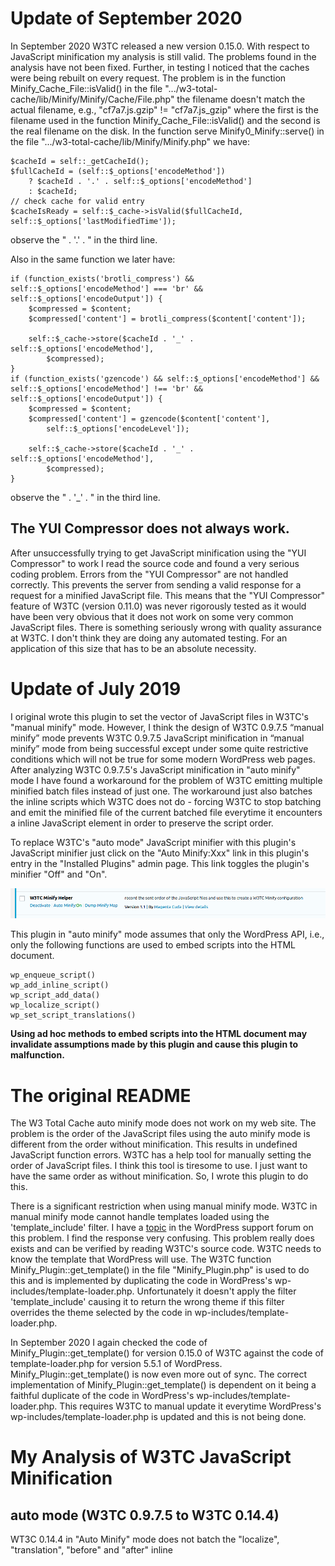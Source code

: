 # Update of September 2020

In September 2020 W3TC released a new version 0.15.0. With respect to JavaScript
minification my analysis is still valid. The problems found in the analysis have not
been fixed. Further, in testing I noticed that the caches were being rebuilt on every request.
The problem is in the function Minify_Cache_File::isValid() in the file
".../w3-total-cache/lib/Minify/Minify/Cache/File.php" the filename doesn't match the
actual filename, e.g., "cf7a7.js.gzip" != "cf7a7.js_gzip" where the first is the filename used
in the function Minify_Cache_File::isValid() and the second is the real filename on the disk.
In the function serve Minify0_Minify::serve() in the file ".../w3-total-cache/lib/Minify/Minify.php" we have:

    $cacheId = self::_getCacheId();
    $fullCacheId = (self::$_options['encodeMethod'])
        ? $cacheId . '.' . self::$_options['encodeMethod']
        : $cacheId;
    // check cache for valid entry
    $cacheIsReady = self::$_cache->isValid($fullCacheId, self::$_options['lastModifiedTime']);

observe the " . '.' . " in the third line.

Also in the same function we later have:

    if (function_exists('brotli_compress') && self::$_options['encodeMethod'] === 'br' && self::$_options['encodeOutput']) {
        $compressed = $content;
        $compressed['content'] = brotli_compress($content['content']);

        self::$_cache->store($cacheId . '_' . self::$_options['encodeMethod'],
            $compressed);
    }
    if (function_exists('gzencode') && self::$_options['encodeMethod'] && self::$_options['encodeMethod'] !== 'br' && self::$_options['encodeOutput']) {
        $compressed = $content;
        $compressed['content'] = gzencode($content['content'],
            self::$_options['encodeLevel']);

        self::$_cache->store($cacheId . '_' . self::$_options['encodeMethod'],
            $compressed);
    }

observe the " . '_' . " in the third line.


## The YUI Compressor does not always work.

After unsuccessfully trying to get JavaScript minification using the "YUI Compressor" to work
I read the source code and found a very serious coding problem.  Errors from the "YUI Compressor"
are not handled correctly. This prevents the server from sending a valid response for a request
for a minified JavaScript file. This means that the "YUI Compressor" feature of W3TC (version
0.11.0) was never rigorously tested as it would have been very obvious that it does not work
on some very common JavaScript files. There is something seriously wrong with quality assurance
at W3TC. I don't think they are doing any automated testing. For an application of this size that
has to be an absolute necessity.

# Update of July 2019

I original wrote this plugin to set the vector of JavaScript files in W3TC's
"manual minify" mode. However, I think the design of W3TC 0.9.7.5 “manual minify”
mode prevents W3TC 0.9.7.5 JavaScript minification in “manual minify” mode from
being successful except under some quite restrictive conditions which will not be
true for some modern WordPress web pages. After analyzing W3TC 0.9.7.5's JavaScript
minification in "auto minify" mode I have found a workaround for the problem of
W3TC emitting multiple minified batch files instead of just one. The workaround just
also batches the inline scripts which W3TC does not do - forcing W3TC to stop
batching and emit the minified file of the current batched file everytime it 
encounters a inline JavaScript element in order to preserve the script order.

To replace W3TC's "auto mode" JavaScript minifier with this plugin's JavaScript minifier
just click on the "Auto Minify:Xxx" link in this plugin's entry in the "Installed Plugins"
admin page. This link toggles the plugin's minifier "Off" and "On".

![Screenshot](https://raw.githubusercontent.com/magenta-cuda/alt-w3tc-minify/master/assets/plugin_entry_screenshot.png)

This plugin in "auto minify" mode assumes that only the WordPress API, i.e., only the following functions are used to embed scripts into the HTML document.

    wp_enqueue_script()
    wp_add_inline_script()
    wp_script_add_data()
    wp_localize_script()
    wp_set_script_translations()

**Using ad hoc methods to embed scripts into the HTML document may invalidate assumptions made by this plugin and cause this plugin to malfunction.**

# The original README

The W3 Total Cache auto minify mode does not work on my web site. The problem
is the order of the JavaScript files using the auto minify mode is different
from the order without minification. This results in undefined JavaScript
function errors. W3TC has a help tool for manually setting the order of
JavaScript files. I think this tool is tiresome to use. I just want to have
the same order as without minification. So, I wrote this plugin to do this.

There is a significant restriction when using manual minify mode. W3TC in
manual minify mode cannot handle templates loaded using the 'template_include'
filter. I have a [topic](https://wordpress.org/support/topic/problem-in-manual-minify-mode-when-a-plugin-uses-the-filter-template_include/) in the WordPress support forum on this problem.
I find the response very confusing. This problem really does exists and can be
verified by reading W3TC's source code. W3TC needs to know the template that
WordPress will use. The W3TC function Minify_Plugin::get_template() in the file
"Minify_Plugin.php" is used to do this and is implemented by duplicating
the code in WordPress's wp-includes/template-loader.php. Unfortunately it doesn't
apply the filter 'template_include' causing it to return the wrong theme if this
filter overrides the theme selected by the code in wp-includes/template-loader.php.

In September 2020 I again checked the code of Minify_Plugin::get_template() for version 0.15.0
of W3TC against the code of template-loader.php for version 5.5.1 of WordPress.
Minify_Plugin::get_template() is now even more out of sync. The correct implementation of
Minify_Plugin::get_template() is dependent on it being a faithful duplicate of the
code in WordPress's wp-includes/template-loader.php. This requires W3TC to manual
update it everytime WordPress's wp-includes/template-loader.php is updated and this
is not being done.

# My Analysis of W3TC JavaScript Minification

## auto mode (W3TC 0.9.7.5 to W3TC 0.14.4)

WT3C 0.14.4 in "Auto Minify" mode does not batch the "localize",
"translation", "before" and "after" inline <script> elements. Rather it stops
batching when it encounters a "localize", "translation", "before" or "after"
inline <script> element" and flushes the current batch file, emits the inline
script element and starts a new batch file. This results in multiple batch
files instead of one.

Also WT3C 0.14.4 in "Auto Minify" mode ignores "conditional" scripts, i.e.,
scripts embedded in HTML comments, e.g., `"<!--[if lt IE 9]>\n<script>...</script><![endif]-->\n"`.
These are emitted in their original location but the minified combined scripts may be relocated to
the location of the first `<script>` element. This may change the relative order of executions of these scripts.

    <script>/* some "localize", "translation" or "before" script */</script>
    <script src="http://localhost/wp-content/cache/minify/0ae95.js"></script>
    <script>/* some "localize", "translation" or "before" script */</script>
    <script src="http://localhost/wp-content/cache/minify/dc06c.js"></script>
    <script>/* some "localize", "translation" or "before" script */</script>
    <script src="http://localhost/wp-content/cache/minify/63a69.js"></script>
    <script>/* some "localize", "translation" or "before" script */</script>
    <script src="http://localhost/wp-content/cache/minify/b4041.js"></script>
    <script>/* some "localize", "translation" or "before" script */</script>
    <script src="http://localhost/wp-content/cache/minify/ab379.js"></script>
    <!--[if lt IE 9]>"
    <script>/* some "localize" script */</script>
    <![endif]-->
    <!--[if lt IE 9]>
    <script>/* some "translation" or "before" script */</script>
    <script src="http://localhost/wp-content/plugins/.../some-javascript-file.js"></script>
    <script>/* some "after" script */</script>
    <![endif]-->

If you are interested in verifying the above for yourself you can find the
implementation of W3TC 0.14.4 JavaScript minification in "auto mode" in the
class Minify_AutoJs in the file "Minify_AutoJs.php".

## manual mode (W3TC 0.9.7.5)

In my opinion WT3C 0.9.7.5 in "Manual Minify" mode has a significant design flaw.
WordPress may decorate the <script> tag of the JavaScript file by prepending 
"localize", "translation", "before" inline <script> elements and appending a
"after" inline <script> element. It may also bracket the script tag with a 
conditional HTML comment.

    <!--[if lt IE 9]>
    <script type='text/javascript'>/* localize script */</script>
    <![endif]-->
    <!--[if lt IE 9]>
    <script type='text/javascript'>/* translation script */</script>
    <script type='text/javascript'>/* before script */</script>
    <script type='text/javascript' src='http://url/of/the/file.js'></script><!-- THIS IS THE TAG OF THE ACTUAL JAVASCRIPT FILE -->
    <script type='text/javascript'>/* after script */</script>
    <![endif]-->

In "Manual Minify" mode the "localize", "translation", "before" and "after"
scripts are emitted in their normal location. But the <script> tag of the
JavaScript file is not emitted but instead the code of the JavaScript file
is appended to a batch file which is emitted in another location. This means
that the order of the execution of the code in the "localize", "translation",
"before", and "after" inline <script> elements and the code of the JavaScript
file included in the batch file may not be correct. The obvious solution is to
also append the code in the "localize", "translation", "before" and "after"
inline <script> elements into the batch file along with the code of the
JavaScript file. However, W3TC does not do this.

Another problem is W3TC in "Manual Minify" mode selects the minified file to
use based on the template used to generate the web page. This template can be
dynamically changed using the filter "template_include". Unfortunately, W3TC
continues to use the initial template that WordPress selected and not the
dynamically selected template of the filter "template_include".

Further, since the minified file is selected based on the template used to generate
the webpage, W3TC is assuming that the JavaScript files used by all web pages
generated from the same template are the same. On many modern WordPress web
pages this isn't true. A JavaScript file can be dynamically included in a web
page. E.g., "admin-bar.js" is included on a web page only if the administrator
is logged in.

If you are interested in verifying the above for yourself you can find the
implementation of W3TC 0.9.7.5 JavaScript minification in "manual mode" in the
function Minify_Plugin::ob_callback() in the file "Minify_Plugin.php". The
problem with the filter 'template_include' is caused by the function
Minify_Plugin::get_template() which just duplicates the code in WordPress's 
wp-includes/template-loader.php except it doesn't include the filter.

# Simplified Description of W3TC's JavaScript Minification Algorithms

## auto mode (W3TC 0.9.7.5 to W3TC 0.14.4)

Using PHP's output buffering - ob_start() - W3TC edits the output buffer before it is
sent to browser. W3TC searches for the next <script> element. Unfortunately, it ignores <script>
elements embedded in HTML comments (e.g., `<!--[if lte IE 8]> <script>...</script> <![endif]-->`).
If this <script> element
has a "src" attribute the element is removed from the output buffer and the JavaScript file of the "src"
attribute is appended to the current vector of files to be minified. If this <script>
element does not have a "src" attribute (i.e., it is an inline script) a new <script> element is
inserted before this element in the output buffer.
This inserted <script> element has a "src" attribute set to a minified file whose contents
is the concatenation of the contents of the files in current vector of files to be minified.
The current vector of files to be minified is reset to empty and the search for the next <script>
element is repeated. N.B. the <script> element without a "src" attribute is not modified. Hence, if the
HTML document has many external scripts interleaved with inline scripts (as would be the case when
using WordPress's wp_localize_script() or wp_add_inline_script()) many minified combined script files
would be emitted instead of just one. This algorithm is implemented by W3TC 0.14.4 in the class
Minify_AutoJs in the file "Minify_AutoJs.php".
 
## manual mode (W3TC 0.9.7.5)

Using PHP's output buffering - ob_start() - W3TC edits the output buffer before it is
sent to browser. W3TC removes <script> elements with a "src" attribute set to a JavaScript
file in a "include", "include-body" or "include-footer" minified file. W3TC inserts
immediately after the <head> tag a <script> element with "src" attribute set to the "include"
minified file, inserts immediately after the <body> tag a <script> element with "src" attribute
set to the "include-body" minified file and inserts just before the </body> tag a <script>
element with "src" attribute set to the "include-footer" minified file. <script> elements
without a "src" attribute are not modified. This algorithm is implemented by W3TC 0.9.7.5
in the function Minify_Plugin::ob_callback() in the file "Minify_Plugin.php".

# Persistent W3TC 0.9.7.5 JavaScript Minification Data

The parameters for minification can be found in the "minify.*" properties of W3TC's JSON configuration
file. This file can be downloaded using "Export configuration:" on W3TC's "General Settings" page.

The minified files are found in the folder .../wp-content/cache/minify.

The list of files contained in a minified file is saved in the WordPress option "w3tc_minify".

    php wp-cli.phar eval 'print_r(json_decode(get_option("w3tc_minify"),true));'  
